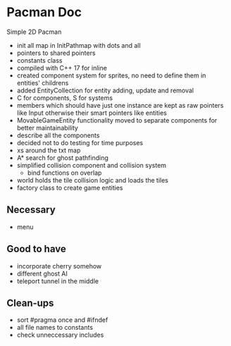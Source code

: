 # Pacman Doc
Simple 2D Pacman
- init all map in InitPathmap with dots and all
- pointers to shared pointers
- constants class
- compiled with C++ 17 for inline
- created component system for sprites, no need to define them in entities' childrens
- added EntityCollection for entity adding, update and removal
- C for components, S for systems
- members which should have just one instance are kept as raw pointers like Input 
otherwise their smart pointers like entities
- MovableGameEntity functionality moved to separate components for better maintainability
- describe all the components
- decided not to do testing for time purposes
- xs around the txt map
- A* search for ghost pathfinding
- simplified collision component and collision system
    - bind functions on overlap 
- world holds the tile collision logic and loads the tiles
- factory class to create game entities

## Necessary
- menu

## Good to have
- incorporate cherry somehow
- different ghost AI
- teleport tunnel in the middle

## Clean-ups
- sort #pragma once and #ifndef
- all file names to constants
- check unneccessary includes

